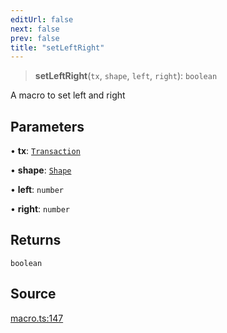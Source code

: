 ```yaml
---
editUrl: false
next: false
prev: false
title: "setLeftRight"
---
```


> **setLeftRight**(`tx`, `shape`, `left`, `right`): `boolean`

A macro to set left and right

## Parameters

• **tx**: [`Transaction`](/api-core/classes/transaction/)

• **shape**: [`Shape`](/api-core/classes/shape/)

• **left**: `number`

• **right**: `number`

## Returns

`boolean`

## Source

[macro.ts:147](https://github.com/dgmjs/dgmjs/blob/main/packages/core/src/macro.ts#L147)
